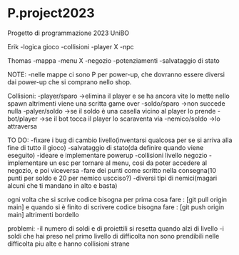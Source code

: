 # P.project2023
Progetto di programmazione 2023 UniBO

Erik
-logica gioco
-collisioni
-player  X
-npc

Thomas
-mappa
-menu  X
-negozio
-potenziamenti
-salvataggio di stato


NOTE:
-nelle mappe ci sono P per power-up, che dovranno essere diversi dai power-up che si comprano nello shop.

Collisioni:
-player/sparo ->elimina il player e se ha ancora vite lo mette nello spawn altrimenti viene una scritta game over 
-soldo/sparo  ->non succede nulla
-palyer/soldo ->se il soldo è una casella vicino al player lo prende
-bot/player   ->se il bot tocca il player lo scaraventa via
-nemico/soldo ->lo attraversa



TO DO:
-fixare i bug di cambio livello(inventarsi qualcosa per se si arriva alla fine di tutto il gioco)
-salvataggio di stato(da definire quando viene eseguito)
-ideare e implementare powerup
-collisioni livello negozio
-implementare un esc per tornare al menu, cosi da poter accedere al negozio, e poi viceversa
-fare dei punti come scritto nella consegna(10 punti per soldo e 20 per nemico uscciso?)
-diversi tipi di nemici(magari alcuni che ti mandano in alto e basta)

ogni volta che si scrive codice bisogna per prima cosa fare : [git pull origin main] e quando si è finito di scrivere codice bisogna fare : [git push origin main] altrimenti bordello 

problemi:
-il numero di soldi e di proiettili si resetta quando alzi di livello
-i soldi che hai preso nel primo livello di difficolta non sono prendibili nelle difficolta piu alte e hanno collisioni strane